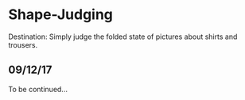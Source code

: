 # Shape-Judging
Destination: Simply judge the folded state of pictures about shirts and trousers.

## 09/12/17
To be continued...

